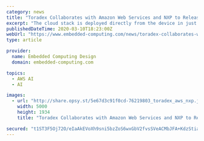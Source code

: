 ```yaml
---
category: news
title: "Toradex Collaborates with Amazon Web Services and NXP to Release Apalis AI Vision Starter Kit for the i.MX 8 Applications Processor"
excerpt: "The cloud stack is deployed directly from the device in just a few steps via AWS CloudFormation as a dedicated AWS instance. AWS enabled the NXP i.MX 8 applications processor as a target for Amazon SageMaker Neo. Amazon SageMaker Neo allows developers to optimize a ML model for a certain device. Lastly, a trained and optimized model is included ..."
publishedDateTime: 2020-03-10T18:23:00Z
webUrl: "https://www.embedded-computing.com/news/toradex-collaborates-with-amazon-web-services-and-nxp-to-release-apalis-ai-vision-starter-kit-for-the-i-mx-8-applications-processor"
type: article

provider:
  name: Embedded Computing Design
  domain: embedded-computing.com

topics:
  - AWS AI
  - AI

images:
  - url: "http://share.opsy.st/5e67d3c91f0cd-76219803_toradex_aws_nxp.jpg"
    width: 5000
    height: 1934
    title: "Toradex Collaborates with Amazon Web Services and NXP to Release Apalis AI Vision Starter Kit for the i.MX 8 Applications Processor"

secured: "t1ST3F5Oj72O/eIaAkEVoXh9sni5bzZoS6wxGbV2fvsSVeACMbJFA+KdzStiaJXTjFKAxc0OZaPPpfIkWqoMBR1r9mwxB5f4Km8lWVHA10y+EnmnGNJSNsKbAyO2KcCW+BPeHZExnymorOU/wzbkanMeQZUmWY3Vs4tw90vNSkx8qf8BcEB4Sg6SbXGAncXiQiUoVlbekts85ml55Z5Esz59qk/wKUCCj6cYb7MJBuZAOq4KjzEI1FgUja7CINB72GgqS3HCKjeJ5AT1wMM/mp0C4gbOGuXKZvPMUqKiJZvD7fu9xI9toX3PyD09gkm/62vhDGTsKjw0t3PAILK+BoKxMSPZF4BodWaiSbtrbxcedK+lRsjgw2/DfkCQg97FrEFw6HH60MAvAY0PHs2bYc8WokuodSH9Nl82nKWaSxkXJtDlEsLiTQ4gVmy/E3SiAJUj7oNJ1rXVjQqmUn1li9ouyFQMaEhgz7B05tEwTcY=;UxkwpF99LroTiSi9Vs4WZQ=="
---
```


